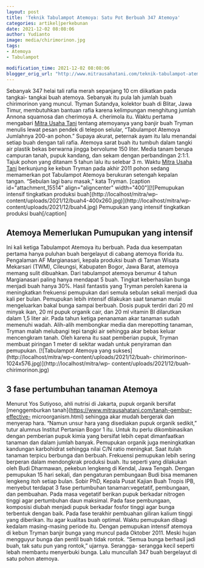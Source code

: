 ```yaml
---
layout: post
title: 'Teknik Tabulampot Atemoya: Satu Pot Berbuah 347 Atemoya'
categories: artikel|perkebunan
date: 2021-12-02 08:08:06
author: Yudianto
image: media/chirimorinon.jpg
tags:
- Atemoya
- Tabulampot

modification_time: 2021-12-02 08:08:06
blogger_orig_url: "http://www.mitrausahatani.com/teknik-tabulampot-atemoya-satu-pot.html"
---
```


Sebanyak 347 helai tali rafia merah sepanjang 10 cm diikatkan pada tangkai-
tangkai buah atemoya. Sebanyak itu pula lah jumlah buah chirimorinon yang
muncul. Ttyman Sutandya, kolektor buah di Blitar, Jawa Timur, membutuhkan
bantuan rafia karena kelimpungan menghitung jumlah Annona squamosa dan
cherimoya A. cherimola itu. Waktu pertama mengabari [Mitra Usaha
Tani](https://www.mitrausahatani.com/) tentang atemoyanya yang banjir buah Tryman
menulis lewat pesan pendek di telepon selular, “Tabulampot Atemoya Jumlahnya
200-an pohon.” Supaya akurat, peternak ayam itu lalu menandai setiap buah
dengan tali rafia. Atemoya sarat buah itu tumbuh dalam tangki air plastik
bekas berwarna jingga bervolume 150 liter. Media tanam berupa campuran tanah,
pupuk kandang, dan sekam dengan perbandingan 2:1:1. Tajuk pohon yang ditanam 5
tahun lalu itu selebar 3 m. Waktu [Mitra Usaha Tani](https://www.mitrausahatani.com/)
berkunjung ke kebun Tryman pada akhir 2011 pohon sedang memamerkan pot
Tabulampot Atemoya berukuran setengah kepalan tangan. “Sebulan lagi baru
masak," kata Tryman. [caption id="attachment_15514" align="aligncenter"
width="400"][![Pemupukan intensif tingkatkan produksi
buah](http://localhost/mitra/wp-
content/uploads/2021/12/buah4-400x260.jpg)](http://localhost/mitra/wp-
content/uploads/2021/12/buah4.jpg) Pemupukan yang intensif tingkatkan produksi
buah[/caption]

## Atemoya Memerlukan Pumupukan yang intensif

Ini kali ketiga Tabulampot Atemoya itu berbuah. Pada dua kesempatan pertama
hanya puluhan buah bergelayut di cabang atemoya florida itu. Pengalaman AF
Margianasari, kepala produksi buah di Taman Wisata Mekarsari (TWM), Cileungsi,
Kabupaten Bogor, Jawa Barat, atemoya memang sulit dibuahkan. Dari tabulampot
atemoya berumur 4 tahun Margianasari paling hanya mendapat 5 buah. Tingkat
keberhasilan bunga menjadi buah hanya 30%. Hasil fantastis yang Tryman peroleh
karena ia meningkatkan frekuensi pemupukan dari semula sebulan sekali menjadi
dua kali per bulan. Pemupukan lebih intensif dilakukan saat tanaman mulai
mengeluarkan bakal bunga sampai berbuah. Dosis pupuk terdiri dari 20 ml minyak
ikan, 20 ml pupuk organik cair, dan 20 ml vitamin BI dilarutkan dalam 1,5
liter air. Pada tahun ketiga penanaman akar tanaman sudah memenuhi wadah.
Alih-alih membongkar media dan merepotting tanaman, Tryman malah melubangi
tepi tangki air sehingga akar bebas keluar mencengkram tanah. Oleh karena itu
saat pemberian pupuk, Tryman membuat piringan 1 meter di sekitar wadah untuk
penyiraman dan pemupukan. [![Tabulampot Atemoya yang
sukses](http://localhost/mitra/wp-content/uploads/2021/12/buah-
chirimorinon-1024x576.jpg)](http://localhost/mitra/wp-
content/uploads/2021/12/buah-chirimorinon.jpg)

## 3 fase pertumbuhan tanaman Atemoya

Menurut Yos Sutiyoso, ahli nutrisi di Jakarta, pupuk organik bersifat
[menggemburkan tanah](https://www.mitrausahatani.com/tanah-gembur-effective-
microorganism.html) sehingga akar mudah bergerak dan menyerap hara. “Namun
unsur hara yang disediakan pupuk organik sedikit,” tutur alumnus Institut
Pertanian Bogor 1 itu. Untuk itu perlu dikombinasikan dengan pemberian pupuk
kimia yang bersifat lebih cepat dimanfaatkan tanaman dan dalam jumlah banyak.
Pemupukan organik juga meningkatkan kandungan karbohidrat sehingga nilai C/N
ratio meningkat. Saat itulah tanaman terpicu berbunga dan berbuah. Frekuensi
pemupukan lebih sering berperan dalam mendongkrak produksi buah. Itu seperti
yang dilakukan oleh Budi Dharmawan, pekebun lengkeng di Kendal, Jawa Tengah.
Dengan pemupukan 15 hari sekali, dan pengaturan pembungaan Budi bisa memanen
lengkeng itoh setiap bulan. Sobir PhD, Kepala Pusat Kajian Buah Tropis IPB,
menyebut terdapat 3 fase pertumbuhan tanaman:vegetatif, pembungaan, dan
pembuahan. Pada masa vegetatif berikan pupuk berkadar nitrogen tinggi agar
pertumbuhan daun maksimal. Pada fase pembungaan, komposisi diubah menjadi
pupuk berkadar fosfor tinggi agar bunga terbentuk dengan baik. Pada fase
terakhir pembuahan giliran kalium tinggi yang diberikan. Itu agar kualitas
buah optimal. Waktu pemupukan dibagi kedalam masing-masing periode itu. Dengan
pemupukan intensif atemoya di kebun Tryman banjir bunga yang muncul pada
Oktober 2011. Meski hujan mengguyur bunga dan pentil buah tidak rontok. “Semua
bunga berhasil jadi buah, tak satu pun yang rontok,” ujarnya. Serangga-
serangga kecil seperti lebah membantu menyerbuki bunga. Lalu muncullah 347
buah bergelayut di satu pohon atemoya.


